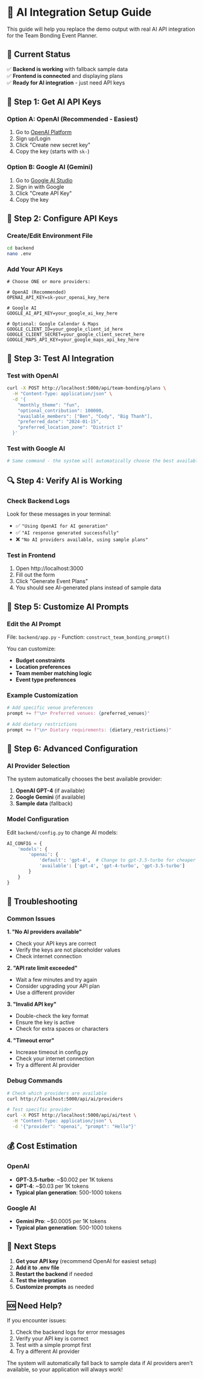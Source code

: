 # 🤖 AI Integration Setup Guide

This guide will help you replace the demo output with real AI API integration for the Team Bonding Event Planner.

## 🎯 Current Status

✅ **Backend is working** with fallback sample data  
✅ **Frontend is connected** and displaying plans  
✅ **Ready for AI integration** - just need API keys

## 🚀 Step 1: Get AI API Keys

### Option A: OpenAI (Recommended - Easiest)

1. Go to [OpenAI Platform](https://platform.openai.com/api-keys)
2. Sign up/Login
3. Click "Create new secret key"
4. Copy the key (starts with `sk-`)

### Option B: Google AI (Gemini)

1. Go to [Google AI Studio](https://makersuite.google.com/app/apikey)
2. Sign in with Google
3. Click "Create API Key"
4. Copy the key

## 🔧 Step 2: Configure API Keys

### Create/Edit Environment File

```bash
cd backend
nano .env
```

### Add Your API Keys

```env
# Choose ONE or more providers:

# OpenAI (Recommended)
OPENAI_API_KEY=sk-your_openai_key_here

# Google AI
GOOGLE_AI_API_KEY=your_google_ai_key_here

# Optional: Google Calendar & Maps
GOOGLE_CLIENT_ID=your_google_client_id_here
GOOGLE_CLIENT_SECRET=your_google_client_secret_here
GOOGLE_MAPS_API_KEY=your_google_maps_api_key_here
```

## 🧪 Step 3: Test AI Integration

### Test with OpenAI

```bash
curl -X POST http://localhost:5000/api/team-bonding/plans \
  -H "Content-Type: application/json" \
  -d '{
    "monthly_theme": "fun",
    "optional_contribution": 100000,
    "available_members": ["Ben", "Cody", "Big Thanh"],
    "preferred_date": "2024-01-15",
    "preferred_location_zone": "District 1"
  }'
```

### Test with Google AI

```bash
# Same command - the system will automatically choose the best available provider
```

## 🔍 Step 4: Verify AI is Working

### Check Backend Logs

Look for these messages in your terminal:

- ✅ `"Using OpenAI for AI generation"`
- ✅ `"AI response generated successfully"`
- ❌ `"No AI providers available, using sample plans"`

### Test in Frontend

1. Open http://localhost:3000
2. Fill out the form
3. Click "Generate Event Plans"
4. You should see AI-generated plans instead of sample data

## 🎨 Step 5: Customize AI Prompts

### Edit the AI Prompt

File: `backend/app.py` - Function: `construct_team_bonding_prompt()`

You can customize:

- **Budget constraints**
- **Location preferences**
- **Team member matching logic**
- **Event type preferences**

### Example Customization

```python
# Add specific venue preferences
prompt += f"\n• Preferred venues: {preferred_venues}"

# Add dietary restrictions
prompt += f"\n• Dietary requirements: {dietary_restrictions}"
```

## 🔧 Step 6: Advanced Configuration

### AI Provider Selection

The system automatically chooses the best available provider:

1. **OpenAI GPT-4** (if available)
2. **Google Gemini** (if available)
3. **Sample data** (fallback)

### Model Configuration

Edit `backend/config.py` to change AI models:

```python
AI_CONFIG = {
    'models': {
        'openai': {
            'default': 'gpt-4',  # Change to gpt-3.5-turbo for cheaper
            'available': ['gpt-4', 'gpt-4-turbo', 'gpt-3.5-turbo']
        }
    }
}
```

## 🚨 Troubleshooting

### Common Issues

**1. "No AI providers available"**

- Check your API keys are correct
- Verify the keys are not placeholder values
- Check internet connection

**2. "API rate limit exceeded"**

- Wait a few minutes and try again
- Consider upgrading your API plan
- Use a different provider

**3. "Invalid API key"**

- Double-check the key format
- Ensure the key is active
- Check for extra spaces or characters

**4. "Timeout error"**

- Increase timeout in config.py
- Check your internet connection
- Try a different AI provider

### Debug Commands

```bash
# Check which providers are available
curl http://localhost:5000/api/ai/providers

# Test specific provider
curl -X POST http://localhost:5000/api/ai/test \
  -H "Content-Type: application/json" \
  -d '{"provider": "openai", "prompt": "Hello"}'
```

## 💰 Cost Estimation

### OpenAI

- **GPT-3.5-turbo**: ~$0.002 per 1K tokens
- **GPT-4**: ~$0.03 per 1K tokens
- **Typical plan generation**: 500-1000 tokens

### Google AI

- **Gemini Pro**: ~$0.0005 per 1K tokens
- **Typical plan generation**: 500-1000 tokens

## 🎯 Next Steps

1. **Get your API key** (recommend OpenAI for easiest setup)
2. **Add it to .env file**
3. **Restart the backend** if needed
4. **Test the integration**
5. **Customize prompts** as needed

## 🆘 Need Help?

If you encounter issues:

1. Check the backend logs for error messages
2. Verify your API key is correct
3. Test with a simple prompt first
4. Try a different AI provider

The system will automatically fall back to sample data if AI providers aren't available, so your application will always work!
